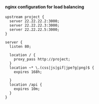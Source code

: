 #### nginx configuration for load balancing

```
upstream project {
  server 22.22.22.2:3000;
  server 22.22.22.3:3000;
  server 22.22.22.5:3000;
}

server {
  listen 80;

  location / {
    proxy_pass http://project;
  }
  location ~* \.(css|js|gif|jpe?g|png)$ {
    expires 168h;
    
  }
  location /api {
    expires 10m;
  }
}

```
